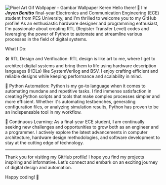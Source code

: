 ![Pixel Art Gif Wallpaper - Gambar Wallpaper Keren](https://github.com/JoyenBenitto/JoyenBenitto/assets/75515758/ec0a28d1-a08c-4647-9480-a9e91d4062dd)
Hello there! 👋 I'm  ***Joyen Benitto***  final-year Electronics and Communication Engineering (ECE) student from PES University, and I'm thrilled to welcome you to my GitHub profile! As an enthusiastic hardware designer and programming enthusiast, I'm passionate about creating RTL (Register Transfer Level) codes and leveraging the power of Python to automate and streamline various processes in the field of digital systems.

What I Do:

🛠️ RTL Design and Verification: RTL design is like art to me, where I get to architect digital systems and bring them to life using hardware description languages (HDLs) like SystemVerilog and BSV. I enjoy crafting efficient and reliable designs while keeping performance and scalability in mind. 

🐍 Python Automation: Python is my go-to language when it comes to automating mundane and repetitive tasks. I find immense satisfaction in creating Python scripts and tools that make complex processes simpler and more efficient. Whether it's automating testbenches, generating configuration files, or analyzing simulation results, Python has proven to be an indispensable tool in my workflow.

🚀 Continuous Learning: As a final-year ECE student, I am continually seeking new challenges and opportunities to grow both as an engineer and a programmer. I actively explore the latest advancements in computer architecture, hardware design methodologies, and software development to stay at the cutting edge of technology.

---
Thank you for visiting my GitHub profile! I hope you find my projects inspiring and informative. Let's connect and embark on an exciting journey of digital design and automation. 

Happy coding! 🚀


